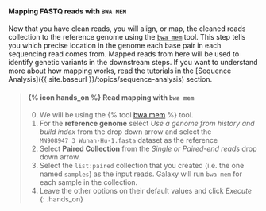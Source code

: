 
#### Mapping FASTQ reads with `BWA MEM`
Now that you have clean reads, you will align, or map, the cleaned reads collection to the reference genome using the [`bwa mem`](https://github.com/lh3/bwa) tool. This step tells you which precise location in the genome each base pair in each sequencing read comes from. Mapped reads from here will be used to identify genetic variants in the downstream steps. If you want to understand more about how mapping works, read the tutorials in the [Sequence Analysis]({{ site.baseurl }}/topics/sequence-analysis) section.

> #### {% icon hands_on %} Read mapping with `bwa mem`
> 0. We will be using the {% tool [bwa mem](toolshed.g2.bx.psu.edu/repos/devteam/bwa/bwa_mem/0.7.17.1) %} tool.
> 1. For the **reference genome** select *Use a genome from history and build index* from the drop down arrow and select the `MN908947_3_Wuhan-Hu-1.fasta` dataset as the reference 
> 3. Select **Paired Collection** from the *Single or Paired-end reads* drop down arrow.
> 4. Select the `list:paired` collection that you created (i.e. the one named `samples`) as the input reads. Galaxy will run `bwa mem` for each sample in the collection.
> 5. Leave the other options on their default values and click *Execute*
{: .hands_on}